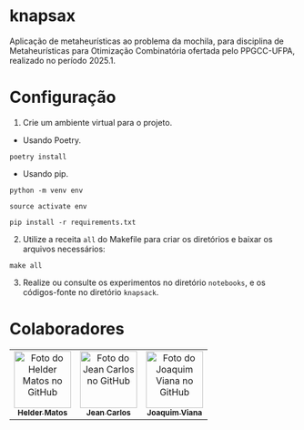 # knapsax
Aplicação de metaheurísticas ao problema da mochila, para disciplina de Metaheurísticas para Otimização Combinatória ofertada pelo PPGCC-UFPA, realizado no período 2025.1.

# Configuração

1. Crie um ambiente virtual para o projeto.

- Usando Poetry.

```poetry install```

- Usando pip.

```python -m venv env```

```source activate env```

```pip install -r requirements.txt```

2. Utilize a receita `all` do Makefile para criar os diretórios e baixar os arquivos necessários:

```make all```

3. Realize ou consulte os experimentos no diretório `notebooks`, e os códigos-fonte no diretório `knapsack`.

# Colaboradores

<table>
  <tr>
    <td align="center">
      <a href="https://github.com/hellsdeur" title="defina o título do link">
        <img src="https://avatars.githubusercontent.com/u/17325561?v=4" width="100px;" alt="Foto do Helder Matos no GitHub"/><br>
        <sub>
          <b>Helder Matos</b>
        </sub>
      </a>
    </td>
    <td align="center">
      <a href="https://github.com/jeancarloscc" title="defina o título do link">
        <img src="https://avatars.githubusercontent.com/u/73586340?v=4" width="100px;" alt="Foto do Jean Carlos no GitHub"/><br>
        <sub>
          <b>Jean Carlos</b>
        </sub>
      </a>
    </td>
    <td align="center">
      <a href="https://github.com/jvianna07" title="defina o título do link">
        <img src="https://avatars.githubusercontent.com/u/31627212?v=4" width="100px;" alt="Foto do Joaquim Viana no GitHub"/><br>
        <sub>
          <b>Joaquim Viana</b>
        </sub>
      </a>
    </td>
  </tr>
</table>